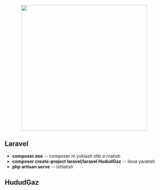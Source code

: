 <p align="center">
    <a href="https://laravel.com" target="_blank">
        <img src="https://raw.githubusercontent.com/laravel/art/master/logo-lockup/5%20SVG/2%20CMYK/1%20Full%20Color/laravel-logolockup-cmyk-red.svg" width="400">
    </a>
</p>

## Laravel

- **composer.exe** -- composer ni yuklash olib o'rnatish
- **composer create-project laravel/laravel HududGaz** -- ilova yaratish
- **php artisan serve** -- ishlatish

## HududGaz
